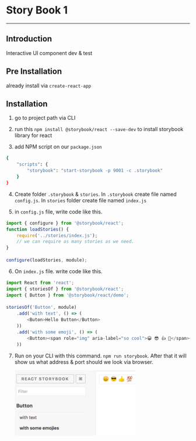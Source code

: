 # Story Book 1

---

## Introduction

Interactive UI component dev & test

## Pre Installation

already install via `create-react-app`

## Installation

1. go to project path via CLI
2. run this `npm install @storybook/react --save-dev` to install storybook library for react

3. add NPM script on our `package.json`
```sh
{
    "scripts": {
        "storybook": "start-storybook -p 9001 -c .storybook"
    }
}
```

4. Create folder `.storybook` & `stories`. In `.storybook` create file named `config.js`. In `stories` folder create file named `index.js`
   
5. in `config.js` file, write code like this.

```js
import { configure } from '@storybook/react';
function loadStories() {
    require('../stories/index.js');
    // we can require as many stories as we need.
}

configure(loadStories, module);
```

6. On `index.js` file. write code like this.

```js
import React from 'react';
import { storiesOf } from '@storybook/react';
import { Button } from '@storybook/react/demo';

storiesOf('Button', module)
    .add('with text', () => (
        <Buton>Hello Button</Button>
    ))
    .add('with some emoji', () => (
        <Button><span role="img" aria-label="so cool">😀 😎 👍 💯</span></Button>
    ))
```

7. Run on your CLI with this command. `npm run storybook`. After that it will show us what address & port should we look via browser.
   
   ![](./assets/storybook.png)
